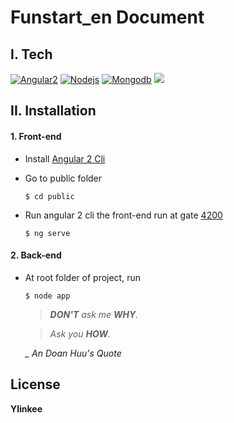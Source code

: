 # Funstart_en Document
## I. Tech
[![Angular2](https://pbs.twimg.com/profile_images/593402183246221313/vQv9AxqM_reasonably_small.png)](https://angular.io/)    [![Nodejs](https://flowdocs.built.io/assets/bltd564beafbccd1e5b/Node.js-Code.png)](https://nodejs.org/en/)  [![Mongodb](https://plugins.qgis.org/static/cache/99/ec/99ec0011d70e0fe6237a4cda0166fdca.png)](https://www.mongodb.com/)  [![](https://cdn2.iconfinder.com/data/icons/capsocial-square-flat-3/500/facebook-128.png)](https://developers.facebook.com/docs/facebook-login/web)
## II. Installation
#### 1. Front-end

- Install [Angular 2 Cli][angularcli]
- Go to public folder
    ```
    $ cd public
    ```
- Run angular 2 cli the front-end run at gate [4200][4200]

    ```
    $ ng serve
    ```

#### 2. Back-end

- At root folder of project, run

    ```
    $ node app
    ```
  
    > _**DON'T** ask me **WHY**._

    > _Ask you **HOW**._
    
    *_ An Doan Huu's Quote*  
    
License
----
**Ylinkee**


[//]: # 
 [angularcli]: <https://cli.angular.io/>
[4200]:<http://localhost:4200/>